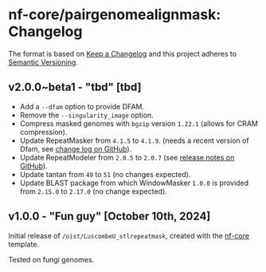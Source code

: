 # nf-core/pairgenomealignmask: Changelog

The format is based on [Keep a Changelog](https://keepachangelog.com/en/1.0.0/)
and this project adheres to [Semantic Versioning](https://semver.org/spec/v2.0.0.html).

## v2.0.0~beta1 - "tbd" [tbd]

 - Add a `--dfam` option to provide DFAM.
 - Remove the `--singularity_image` option.
 - Compress masked genomes with `bgzip` version `1.22.1` (allows for CRAM compression).
 - Update RepeatMasker from `4.1.5` to `4.1.9`. (needs a recent version of Dfam, see [change log on GitHub](https://github.com/Dfam-consortium/RepeatMasker/blob/master/CHANGELOG.md)).
 - Update RepeatModeler from `2.0.5` to `2.0.7` (see [release notes on GitHub](https://github.com/Dfam-consortium/RepeatModeler/blob/master/RELEASE-NOTES)).
 - Update tantan from `49` to `51` (no changes expected).
 - Update BLAST package from which WindowMasker `1.0.0` is provided from `2.15.0` to `2.17.0` (no change expected).

## v1.0.0 - "Fun guy" [October 10th, 2024]

Initial release of `/oist/LuscombeU_stlrepeatmask`, created with the [nf-core](https://nf-co.re/) template.

Tested on fungi genomes.

